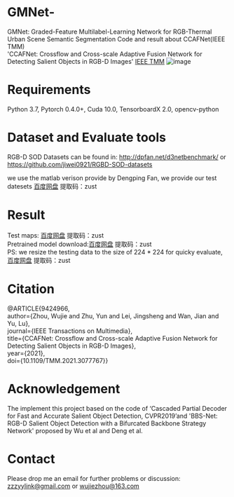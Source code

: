 # GMNet-
GMNet: Graded-Feature Multilabel-Learning Network for RGB-Thermal Urban Scene Semantic Segmentation
Code and result about CCAFNet(IEEE TMM)<br>
'CCAFNet: Crossflow and Cross-scale Adaptive Fusion Network for Detecting Salient Objects in RGB-D Images' [IEEE TMM](https://ieeexplore.ieee.org/document/9424966)
![image](https://user-images.githubusercontent.com/38373305/134313486-f347b60a-3301-45f0-a22f-b9bdebf2b064.png)

# Requirements
Python 3.7, Pytorch 0.4.0+, Cuda 10.0, TensorboardX 2.0, opencv-python

# Dataset and Evaluate tools
RGB-D SOD Datasets can be found in:  http://dpfan.net/d3netbenchmark/  or https://github.com/jiwei0921/RGBD-SOD-datasets <br>

we use the matlab verison provide by Dengping Fan, we provide our test datesets [百度网盘](https://pan.baidu.com/s/1tVJCWRwqIoZQ3KAplMSHsA) 提取码：zust 

# Result
Test maps: [百度网盘](https://pan.baidu.com/s/1QcEAHlS8llyX-i3kX4npAA)  提取码：zust <br>
Pretrained model download:[百度网盘](https://pan.baidu.com/s/1reGFvIYX7rZjzKuaDcs-3A)  提取码：zust <br>
PS: we resize the testing data to the size of 224 * 224 for quicky evaluate, [百度网盘](https://pan.baidu.com/s/1t5cES-RAnMCLJ76s9bwzmA)  提取码：zust <br>

# Citation
@ARTICLE{9424966,<br>
  author={Zhou, Wujie and Zhu, Yun and Lei, Jingsheng and Wan, Jian and Yu, Lu},<br>
  journal={IEEE Transactions on Multimedia}, <br>
  title={CCAFNet: Crossflow and Cross-scale Adaptive Fusion Network for Detecting Salient Objects in RGB-D Images}, <br>
  year={2021},<br>
  doi={10.1109/TMM.2021.3077767}}<br>

# Acknowledgement
The implement this project based on the code of ‘Cascaded Partial Decoder for Fast and Accurate Salient Object Detection, CVPR2019’and 'BBS-Net: RGB-D Salient Object Detection with a Bifurcated Backbone Strategy Network' proposed by Wu et al and Deng et al.

# Contact
Please drop me an email for further problems or discussion: zzzyylink@gmail.com or wujiezhou@163.com
